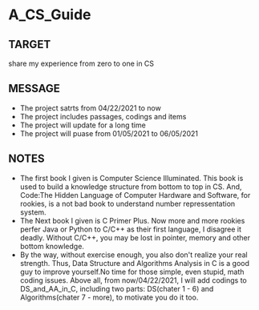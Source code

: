 # A_CS_Guide
## TARGET
share my experience from zero to one in CS
## MESSAGE
* The project satrts from 04/22/2021 to now
* The project includes passages, codings and items
* The project will update for a long time
* The project will puase from 01/05/2021 to 06/05/2021
## NOTES
* The first book I given is Computer Science Illuminated. This book is used to build a knowledge structure from bottom to top in CS. And, Code:The Hidden Language of Computer Hardware and Software, for rookies, is a not bad book to understand number repressentation system. 
* The Next book I given is C Primer Plus. Now more and more rookies perfer Java or Python to C/C++ as their first language, I disagree it deadly. Without C/C++, you may be lost in pointer, memory and other bottom knowledge.
* By the way, without exercise enough, you also don't realize your real strength. Thus, Data Structure and Algorithms Analysis in C is a good guy to improve yourself.No time for those simple, even stupid, math coding issues. Above all, from now/04/22/2021, I will add codings to DS_and_AA_in_C, including two parts: DS(chater 1 - 6) and Algorithms(chater 7 - more), to motivate you do it too. 
 
